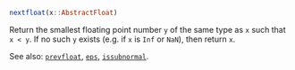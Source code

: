 ```julia
nextfloat(x::AbstractFloat)
```

Return the smallest floating point number `y` of the same type as `x` such that `x < y`. If no such `y` exists (e.g. if `x` is `Inf` or `NaN`), then return `x`.

See also: [`prevfloat`](@ref), [`eps`](@ref), [`issubnormal`](@ref).
